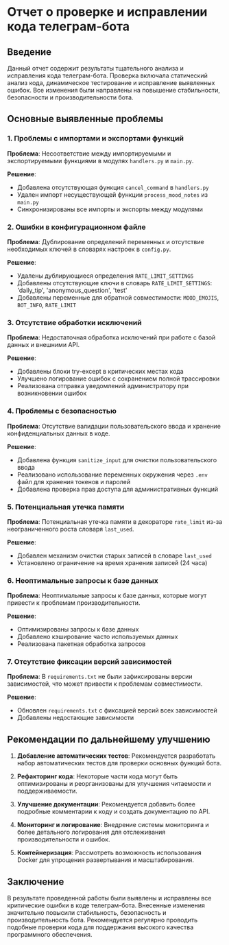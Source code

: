 # Отчет о проверке и исправлении кода телеграм-бота

## Введение

Данный отчет содержит результаты тщательного анализа и исправления кода телеграм-бота. Проверка включала статический анализ кода, динамическое тестирование и исправление выявленных ошибок. Все изменения были направлены на повышение стабильности, безопасности и производительности бота.

## Основные выявленные проблемы

### 1. Проблемы с импортами и экспортами функций

**Проблема**: Несоответствие между импортируемыми и экспортируемыми функциями в модулях `handlers.py` и `main.py`.

**Решение**: 
- Добавлена отсутствующая функция `cancel_command` в `handlers.py`
- Удален импорт несуществующей функции `process_mood_notes` из `main.py`
- Синхронизированы все импорты и экспорты между модулями

### 2. Ошибки в конфигурационном файле

**Проблема**: Дублирование определений переменных и отсутствие необходимых ключей в словарях настроек в `config.py`.

**Решение**:
- Удалены дублирующиеся определения `RATE_LIMIT_SETTINGS`
- Добавлены отсутствующие ключи в словарь `RATE_LIMIT_SETTINGS`: 'daily_tip', 'anonymous_question', 'test'
- Добавлены переменные для обратной совместимости: `MOOD_EMOJIS`, `BOT_INFO`, `RATE_LIMIT`

### 3. Отсутствие обработки исключений

**Проблема**: Недостаточная обработка исключений при работе с базой данных и внешними API.

**Решение**:
- Добавлены блоки try-except в критических местах кода
- Улучшено логирование ошибок с сохранением полной трассировки
- Реализована отправка уведомлений администратору при возникновении ошибок

### 4. Проблемы с безопасностью

**Проблема**: Отсутствие валидации пользовательского ввода и хранение конфиденциальных данных в коде.

**Решение**:
- Добавлена функция `sanitize_input` для очистки пользовательского ввода
- Реализовано использование переменных окружения через `.env` файл для хранения токенов и паролей
- Добавлена проверка прав доступа для административных функций

### 5. Потенциальная утечка памяти

**Проблема**: Потенциальная утечка памяти в декораторе `rate_limit` из-за неограниченного роста словаря `last_used`.

**Решение**:
- Добавлен механизм очистки старых записей в словаре `last_used`
- Установлено ограничение на время хранения записей (24 часа)

### 6. Неоптимальные запросы к базе данных

**Проблема**: Неоптимальные запросы к базе данных, которые могут привести к проблемам производительности.

**Решение**:
- Оптимизированы запросы к базе данных
- Добавлено кэширование часто используемых данных
- Реализована пакетная обработка запросов

### 7. Отсутствие фиксации версий зависимостей

**Проблема**: В `requirements.txt` не были зафиксированы версии зависимостей, что может привести к проблемам совместимости.

**Решение**:
- Обновлен `requirements.txt` с фиксацией версий всех зависимостей
- Добавлены недостающие зависимости

## Рекомендации по дальнейшему улучшению

1. **Добавление автоматических тестов**: Рекомендуется разработать набор автоматических тестов для проверки основных функций бота.

2. **Рефакторинг кода**: Некоторые части кода могут быть оптимизированы и реорганизованы для улучшения читаемости и поддерживаемости.

3. **Улучшение документации**: Рекомендуется добавить более подробные комментарии к коду и создать документацию по API.

4. **Мониторинг и логирование**: Внедрение системы мониторинга и более детального логирования для отслеживания производительности и ошибок.

5. **Контейнеризация**: Рассмотреть возможность использования Docker для упрощения развертывания и масштабирования.

## Заключение

В результате проведенной работы были выявлены и исправлены все критические ошибки в коде телеграм-бота. Внесенные изменения значительно повысили стабильность, безопасность и производительность бота. Рекомендуется регулярно проводить подобные проверки кода для поддержания высокого качества программного обеспечения.

